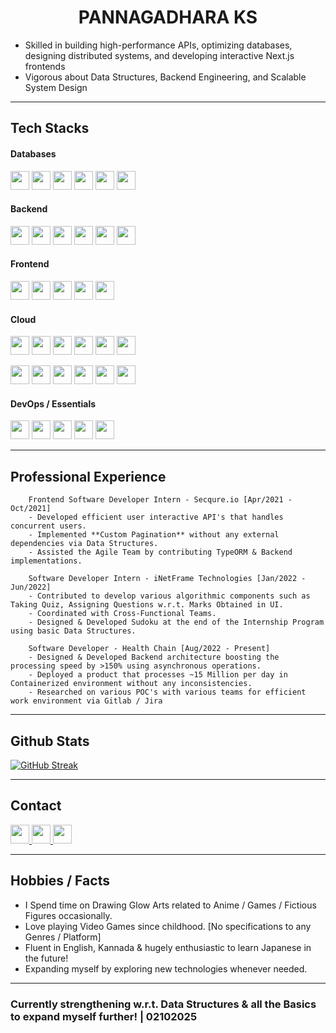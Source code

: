 <h1 align='center' >PANNAGADHARA KS</h1>

* Skilled in building high-performance APIs, optimizing databases, designing distributed systems, and developing interactive Next.js frontends<br/>
* Vigorous about Data Structures, Backend Engineering, and Scalable System Design

---

## Tech Stacks

#### Databases
<p align="left">
	<img src="https://img.shields.io/badge/PostgreSQL-316192?style=for-the-badge&logo=postgresql&logoColor=white" height="30" />
	<img src="https://img.shields.io/badge/Microsoft%20SQL%20Server-CC2927?style=for-the-badge&logo=microsoft%20sql%20server&logoColor=white" height="30" />
	<img src="https://img.shields.io/badge/MySQL-005C84?style=for-the-badge&logo=mysql&logoColor=white" height="30" />
	<img src="https://img.shields.io/badge/MongoDB-4EA94B?style=for-the-badge&logo=mongodb&logoColor=white" height="30" />
	<img src="https://img.shields.io/badge/firebase-ffca28?style=for-the-badge&logo=firebase&logoColor=black" height="30" />
	<img src="https://img.shields.io/badge/redis-%23DD0031.svg?&style=for-the-badge&logo=redis&logoColor=white" height="30" />
</p>

#### Backend
<p align="left">
	<img src="https://img.shields.io/badge/Go-00ADD8?style=for-the-badge&logo=go&logoColor=white" height="30" />
	<img src="https://img.shields.io/badge/c++-007ACE?style=for-the-badge&logo=c++&logoColor=white" height="30" />
	<img src="https://img.shields.io/badge/JavaScript-323330?style=for-the-badge&logo=javascript&logoColor=F7DF1E" height="30" />
	<img src="https://img.shields.io/badge/TypeScript-007ACC?style=for-the-badge&logo=typescript&logoColor=white" height="30" />
	<img src="https://img.shields.io/badge/Node%20js-339933?style=for-the-badge&logo=nodedotjs&logoColor=white" height="30" />
	<img src="https://img.shields.io/badge/typeorm-FE0803?style=for-the-badge&logo=typeorm&logoColor=white" height="30" />
</p>

#### Frontend
<p align="left">
	<img src="https://img.shields.io/badge/React-20232A?style=for-the-badge&logo=react&logoColor=61DAFB" height="30" />
	<img src="https://img.shields.io/badge/next%20js-000000?style=for-the-badge&logo=nextdotjs&logoColor=white" height="30" />
	<img src="https://img.shields.io/badge/Redux-593D88?style=for-the-badge&logo=redux&logoColor=white" height="30" />
	<img src="https://img.shields.io/badge/Tailwind_CSS-38B2AC?style=for-the-badge&logo=tailwind-css&logoColor=white" height="30" />
	<img src="https://img.shields.io/badge/ThreeJs-black?style=for-the-badge&logo=three.js&logoColor=white" height="30" />
</p>

#### Cloud
<p align="left">
	<img src="https://img.shields.io/badge/azure-0089D6?style=for-the-badge&logo=microsoft-azure&logoColor=white" height="30" />
	<img src="https://img.shields.io/badge/>>>-black?style=for-the-badge" height="30" />
	<img src="https://img.shields.io/badge/container_apps-0089Df?style=for-the-badge&logo=microsoft-azure&logoColor=white" height="30" />
	<img src="https://img.shields.io/badge/service_bus_queue-0089Df?style=for-the-badge&logo=microsoft-azure&logoColor=white" height="30" />
	<img src="https://img.shields.io/badge/storage_blob-0089Df?style=for-the-badge&logo=microsoft-azure&logoColor=white" height="30" />
	<img src="https://img.shields.io/badge/health_data_services-0089Df?style=for-the-badge&logo=microsoft-azure&logoColor=white" height="30" />
</p>
<p align="left">
	<img src="https://img.shields.io/badge/AWS-FF9900?style=for-the-badge&logo=amazonwebservices&logoColor=white" height="30" />
	<img src="https://img.shields.io/badge/>>>-black?style=for-the-badge" height="30" />
	<img src="https://img.shields.io/badge/EC2-FF9933?style=for-the-badge&logo=microsoft-azure&logoColor=white" height="30" />
	<img src="https://img.shields.io/badge/SQS-FF9933?style=for-the-badge&logo=microsoft-azure&logoColor=white" height="30" />
	<img src="https://img.shields.io/badge/S3-FF9933?style=for-the-badge&logo=microsoft-azure&logoColor=white" height="30" />
	<img src="https://img.shields.io/badge/Healthlake-FF9933?style=for-the-badge&logo=microsoft-azure&logoColor=white" height="30" />
</p>

#### DevOps / Essentials
<p align="left">
	<img src="https://img.shields.io/badge/Docker-2CA5E0?style=for-the-badge&logo=docker&logoColor=white" height="30" />
	<img src="https://img.shields.io/badge/Kubernetes-3069DE?style=for-the-badge&logo=kubernetes&logoColor=white" height="30" />
	<img src="https://img.shields.io/badge/Shell_Script-121011?style=for-the-badge&logo=gnu-bash&logoColor=white" height="30" />
	<img src="https://img.shields.io/badge/GIT-E44C30?style=for-the-badge&logo=git&logoColor=white" height="30" />
	<img src="https://img.shields.io/badge/Jira-0052CC?style=for-the-badge&logo=Jira&logoColor=white" height="30" />
</p>

---

## Professional Experience
```
	Frontend Software Developer Intern - Secqure.io [Apr/2021 - Oct/2021]
	- Developed efficient user interactive API's that handles concurrent users.
	- Implemented **Custom Pagination** without any external dependencies via Data Structures.
	- Assisted the Agile Team by contributing TypeORM & Backend implementations.
```
```
	Software Developer Intern - iNetFrame Technologies [Jan/2022 - Jun/2022]
	- Contributed to develop various algorithmic components such as Taking Quiz, Assigning Questions w.r.t. Marks Obtained in UI.
	- Coordinated with Cross-Functional Teams.
	- Designed & Developed Sudoku at the end of the Internship Program using basic Data Structures.
```
```
	Software Developer - Health Chain [Aug/2022 - Present]
	- Designed & Developed Backend architecture boosting the processing speed by >150% using asynchronous operations.
	- Deployed a product that processes ~15 Million per day in Containerized environment without any inconsistencies.
	- Researched on various POC's with various teams for efficient work environment via Gitlab / Jira  
```

---

## Github Stats
[![GitHub Streak](https://streak-stats.demolab.com?user=PannagadharaKS&theme=dark)](https://git.io/streak-stats)

---

## Contact
<p align="left">
	<a href="mailto:pannaga1123@gmail.com" >
		<img src="https://img.shields.io/badge/Gmail-D14836?style=for-the-badge&logo=gmail&logoColor=white" height="30" />
	</a>
	<a href="https://www.linkedin.com/in/pannagadhara-kittandur-shashidhar-4721121a5/" >
		<img src="https://img.shields.io/badge/LinkedIn-0077B5?style=for-the-badge&logo=linkedin&logoColor=white" height="30" />
	</a>
	<a href="https://github.com/PannagadharaKS" >
		<img src="https://img.shields.io/badge/GitHub-100000?style=for-the-badge&logo=github&logoColor=white" height="30" />
	</a>
</p>

---

## Hobbies / Facts
* I Spend time on Drawing Glow Arts related to Anime / Games / Fictious Figures occasionally.
* Love playing Video Games since childhood. [No specifications to any Genres / Platform]
* Fluent in English, Kannada & hugely enthusiastic to learn Japanese in the future!
* Expanding myself by exploring new technologies whenever needed.

---

### Currently strengthening w.r.t. Data Structures & all the Basics to expand myself further! | 02102025
